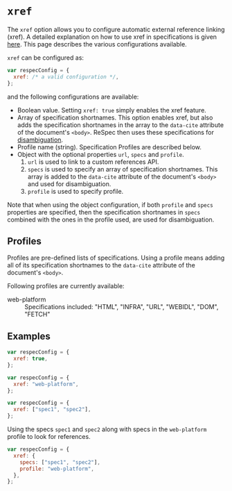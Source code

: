 # `xref`

The `xref` option allows you to configure automatic external reference linking (xref). A detailed explanation on how to use xref in specifications is given [here](Auto-linking-external-references). This page describes the various configurations available.

`xref` can be configured as:

```js
var respecConfig = {
  xref: /* a valid configuration */,
};
```

and the following configurations are available:

- Boolean value. Setting `xref: true` simply enables the xref feature.
- Array of specification shortnames. This option enables xref, but also adds the specification shortnames in the array to the `data-cite` attribute of the document's `<body>`. ReSpec then uses these specifications for [disambiguation](Auto-linking-external-references#handling-ambiguity).
- Profile name (string). Specification Profiles are described below.
- Object with the optional properties `url`, `specs` and `profile`.
  1. `url` is used to link to a custom references API.
  2. `specs` is used to specify an array of specification shortnames. This array is added to the `data-cite` attribute of the document's `<body>` and used for disambiguation.
  3. `profile` is used to specify profile.

Note that when using the object configuration, if both `profile` and `specs` properties are specified, then the specification shortnames in `specs` combined with the ones in the profile used, are used for disambiguation.

## Profiles

Profiles are pre-defined lists of specifications. Using a profile means adding all of its specification shortnames to the `data-cite` attribute of the document's `<body>`.

Following profiles are currently available:

<dl>
<dt>web-platform</dt>
<dd>Specifications included: "HTML", "INFRA", "URL", "WEBIDL", "DOM", "FETCH"</dd>
</dl>

## Examples

```js "example": "Enable xref."
var respecConfig = {
  xref: true,
};
```

```js "example": "Search term in specs under 'web-platform' profile."
var respecConfig = {
  xref: "web-platform",
};
```

```js "example": "Search for terms in 'spec1' and 'spec2' specifications."
var respecConfig = {
  xref: ["spec1", "spec2"],
};
```

Using the specs `spec1` and `spec2` along with specs in the `web-platform` profile to look for references.

```js "example": "Specify profile and use additional specs. for searching"
var respecConfig = {
  xref: {
    specs: ["spec1", "spec2"],
    profile: "web-platform",
  },
};
```
